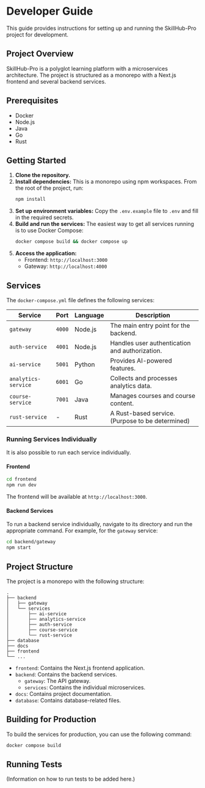 # Developer Guide

This guide provides instructions for setting up and running the SkillHub-Pro project for development.

## Project Overview

SkillHub-Pro is a polyglot learning platform with a microservices architecture. The project is structured as a monorepo with a Next.js frontend and several backend services.

## Prerequisites

- Docker
- Node.js
- Java
- Go
- Rust

## Getting Started

1.  **Clone the repository.**
2.  **Install dependencies:** This is a monorepo using npm workspaces. From the root of the project, run:
    ```bash
    npm install
    ```
3.  **Set up environment variables:** Copy the `.env.example` file to `.env` and fill in the required secrets.
4.  **Build and run the services:** The easiest way to get all services running is to use Docker Compose:
    ```bash
    docker compose build && docker compose up
    ```
5.  **Access the application:**
    *   Frontend: `http://localhost:3000`
    *   Gateway: `http://localhost:4000`

## Services

The `docker-compose.yml` file defines the following services:

| Service             | Port   | Language    | Description                                      |
| ------------------- | ------ | ----------- | ------------------------------------------------ |
| `gateway`           | `4000` | Node.js     | The main entry point for the backend.            |
| `auth-service`      | `4001` | Node.js     | Handles user authentication and authorization.   |
| `ai-service`        | `5001` | Python      | Provides AI-powered features.                    |
| `analytics-service` | `6001` | Go          | Collects and processes analytics data.           |
| `course-service`    | `7001` | Java        | Manages courses and course content.              |
| `rust-service`      | -      | Rust        | A Rust-based service. (Purpose to be determined) |

### Running Services Individually

It is also possible to run each service individually.

#### Frontend

```bash
cd frontend
npm run dev
```

The frontend will be available at `http://localhost:3000`.

#### Backend Services

To run a backend service individually, navigate to its directory and run the appropriate command. For example, for the `gateway` service:

```bash
cd backend/gateway
npm start
```

## Project Structure

The project is a monorepo with the following structure:

```
.
├── backend
│   ├── gateway
│   └── services
│       ├── ai-service
│       ├── analytics-service
│       ├── auth-service
│       ├── course-service
│       └── rust-service
├── database
├── docs
├── frontend
└── ...
```

-   `frontend`: Contains the Next.js frontend application.
-   `backend`: Contains the backend services.
    -   `gateway`: The API gateway.
    -   `services`: Contains the individual microservices.
-   `docs`: Contains project documentation.
-   `database`: Contains database-related files.

## Building for Production

To build the services for production, you can use the following command:

```bash
docker compose build
```

## Running Tests

(Information on how to run tests to be added here.)
